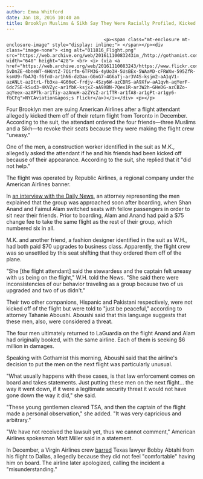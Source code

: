 ```yaml
---
author: Emma Whitford
date: Jan 18, 2016 10:40 am
title: Brooklyn Muslims & Sikh Say They Were Racially Profiled, Kicked Off Flight To NYC 
---
```


	
										<p><span class="mt-enclosure mt-enclosure-image" style="display: inline;"> </span></p><div class="image-none"> <img alt="011816_Flight.png" src="https://web.archive.org/web/20161110083243im_/http://gothamist.com/attachments/nyc_ewhitford/011816_Flight.png" width="640" height="428"> <br> <i> (via <a href="https://web.archive.org/web/20161110083243/https://www.flickr.com/photos/mattnyc/2960898588/in/photolist-5vDnZE-4bneWT-4HKntZ-7Qirfm-6TFM3G-4yUo3H-5UsBEx-5WAaMD-cFRWXw-595ZfR-ksmU9-fbA7Q-f6fnU-ar1hN6-dzDax-GGnG7-4G6aTj-ar3V4S-ksjm2-aA1qV1-azANLt-azDtrL-fb3xa-4G66eC-frdjv-4Szy6W-azCBRS-aA9Xfw-aA1qvh-aqYerF-6dc7SE-kSud3-4KVZyc-ar1fbK-ksjxZ-aA9XBN-7Qex1R-ar3W2h-GHeDG-azCBZo-aqYeex-azAP7k-ar1Tiy-azAnuH-azZYsZ-ar1fTR-ar1fA8-ar1gPt-ar1gy6-fbCFq">NYCAviation&apos;s Flickr</a>)</i></div> <p></p>

<p>Four Brooklyn men are suing American Airlines after a flight attendant allegedly kicked them off of their return flight from Toronto in December. According to the suit, the attendant ordered the four friends&#x2014;three Muslims and a Sikh&#x2014;to revoke their seats because they were making the flight crew &quot;uneasy.&quot; </p>

<p>One of the men, a construction worker identified in the suit as M.K., allegedly asked the attendant if he and his friends had been kicked off because of their appearance. According to the suit, she replied that it &quot;did not help.&quot; </p>

<p>The flight was operated by Republic Airlines, a regional company under the American Airlines banner. </p>

<p>In <a href="https://web.archive.org/web/20161110083243/http://www.nydailynews.com/new-york/lawsuit-claims-flight-ejected-men-muslim-article-1.2499843">an interview with the Daily News</a>, an attorney representing the men explained that the group was approached soon after boarding, when Shan Anand and Faimul Alam switched seats with fellow passengers in order to sit near their friends. Prior to boarding, Alam and Anand had paid a $75 change fee to take the same flight as the rest of their group, which numbered six in all. </p>

<p>M.K. and another friend, a fashion designer identified in the suit as W.H., had both paid $70 upgrades to business class. Apparently, the flight crew was so unsettled by this seat shifting that they ordered them off of the plane. </p>

<p>&quot;She [the flight attendant] said the stewardess and the captain felt uneasy with us being on the flight,&quot; W.H. told the News. &quot;She said there were inconsistencies of our behavior traveling as a group because two of us upgraded and two of us didn&apos;t.&quot;</p>

<p>Their two other companions, Hispanic and Pakistani respectively, were not kicked off of the flight but were told to &quot;just be peaceful,&quot; according to attorney Tahanie Aboushi. Aboushi said that this language suggests that these men, also, were considered a threat. </p>

<p>The four men ultimately returned to LaGuardia on the flight Anand and Alam had originally booked, with the same airline. Each of them is seeking $6 million in damages. </p>

<p>Speaking with Gothamist this morning, Aboushi said that the airline&apos;s decision to put the men on the next flight was particularly unusual. </p>

<p>&quot;What usually happens with these cases, is that law enforcement comes on board and takes statements. Just putting these men on the next flight&#x2026; the way it went down, if it were a legitimate security threat it would not have gone down the way it did,&quot; she said.</p>

<p>&quot;These young gentlemen cleared TSA, and then the captain of the flight made a personal observation,&quot; she added. &quot;It was very capricious and arbitrary.&quot; </p>

<p>&quot;We have not received the lawsuit yet, thus we cannot comment,&quot; American Airlines spokesman Matt Miller said in a statement. </p>

<p>In December, a Virgin Airlines crew <a href="https://web.archive.org/web/20161110083243/http://gothamist.com/2015/12/01/flight_misunderstanding.php">barred</a> Texas lawyer Bobby Abtahi from his flight to Dallas, allegedly because they did not feel &quot;comfortable&quot; having him on board. The airline later apologized, calling the incident a &quot;misunderstanding.&quot;  </p>					
										
									
				